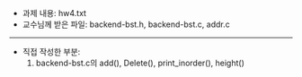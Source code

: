 - 과제 내용: hw4.txt
- 교수님께 받은 파일: backend-bst.h, backend-bst.c, addr.c

---

- 직접 작성한 부분:
  1) backend-bst.c의 add(), Delete(), print_inorder(), height()
